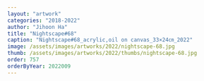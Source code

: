 ```yaml
---
layout: "artwork"
categories: "2018-2022"
author: "Jihoon Ha"
title: "Nightscape#68"
caption: "Nightscape#68_acrylic,oil on canvas_33×24㎝_2022"
image: /assets/images/artworks/2022/nightscape-68.jpg
thumb: /assets/images/artworks/2022/thumbs/nightscape-68.jpg
order: 757
orderByYear: 2022009
---
```

